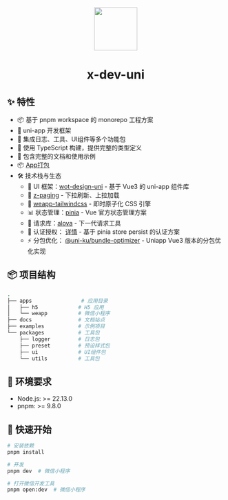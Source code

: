 <br>

<p align="center">
<img src="https://api.iconify.design/fluent-emoji:dog-face.svg" style="width:100px;" />
</p>

<h1 align="center">x-dev-uni</h1>

## ✨ 特性

- 📦 基于 pnpm workspace 的 monorepo 工程方案
- 🎯 uni-app 开发框架
- 🚀 集成日志、工具、UI组件等多个功能包
- 💪 使用 TypeScript 构建，提供完整的类型定义
- 📖 包含完整的文档和使用示例
- 📦 [App打包](https://doc.crmeb.com/single/crmeb_v4/6830)
- 🛠️ 技术栈与生态
  - 🎨 UI 框架：[wot-design-uni](https://wot-design-uni.cn) - 基于 Vue3 的 uni-app 组件库
  - 📱 [z-paging](https://z-paging.zxlee.cn/) - 下拉刷新、上拉加载
  - 🚦 [weapp-tailwindcss](https://tw.icebreaker.top/) - 即时原子化 CSS 引擎
  - 📊 状态管理：[pinia](https://pinia.vuejs.org/) - Vue 官方状态管理方案
  - 🔄 请求库：[alova](https://alova.js.org/zh-CN/) - 下一代请求工具
  - 🔐 认证授权： [详情](./apps/weapp/README.md) - 基于 pinia store persist 的认证方案
  - ⚡️ 分包优化： [@uni-ku/bundle-optimizer](https://github.com/uni-ku/bundle-optimizer) - Uniapp Vue3 版本的分包优化实现

## 📦 项目结构

```bash
.
├── apps                # 应用目录
│   ├── h5             # H5 应用
│   └── weapp          # 微信小程序
├── docs               # 文档站点
├── examples           # 示例项目
└── packages           # 工具包
    ├── logger         # 日志包
    ├── preset         # 预设样式包
    ├── ui             # UI组件包
    └── utils          # 工具包
```

## 🔧 环境要求

- Node.js: >= 22.13.0
- pnpm: >= 9.8.0

## 🚀 快速开始

```bash
# 安装依赖
pnpm install

# 开发
pnpm dev  # 微信小程序

# 打开微信开发工具
pnpm open:dev  # 微信小程序
```
